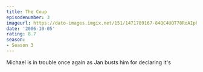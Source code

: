 ```yaml
---
title: The Coup
episodenumber: 3
imageurl: https://dato-images.imgix.net/151/1471789167-84QC4UQT78RoAIph8j9cCtkQRPe.jpg?ixlib=rb-1.1.0&ch=DPR%2CWidth&auto=compress%2Cformat
date: '2006-10-05'
rating: 8.7
season:
- Season 3
---
```


Michael is in trouble once again as Jan busts him for declaring it's